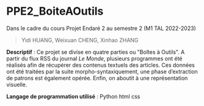 # PPE2_BoiteAOutils
Dans le cadre du cours Projet Endaré 2 au semestre 2 (M1 TAL 2022-2023)
> Yidi HUANG, Weixuan CHENG, Xinhao ZHANG

**Descriptif** : 
Ce projet se divise en quatre parties ou "Boîtes à Outils". A partir du flux RSS du journal *Le Monde*, plusieurs programmes ont été réalisés afin de récupérer des contenus textuels des articles. Ces données ont été traitées par la suite morpho-syntaxiquement, une phase d’extraction de patrons est également opérée. Enfin, on aboutit à une représentation visuelle. 

**Langage de programmation utilisé** : Python html css
